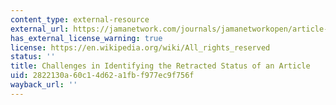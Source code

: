 ```yaml
---
content_type: external-resource
external_url: https://jamanetwork.com/journals/jamanetworkopen/article-abstract/2781501
has_external_license_warning: true
license: https://en.wikipedia.org/wiki/All_rights_reserved
status: ''
title: Challenges in Identifying the Retracted Status of an Article
uid: 2822130a-60c1-4d62-a1fb-f977ec9f756f
wayback_url: ''
---
```

